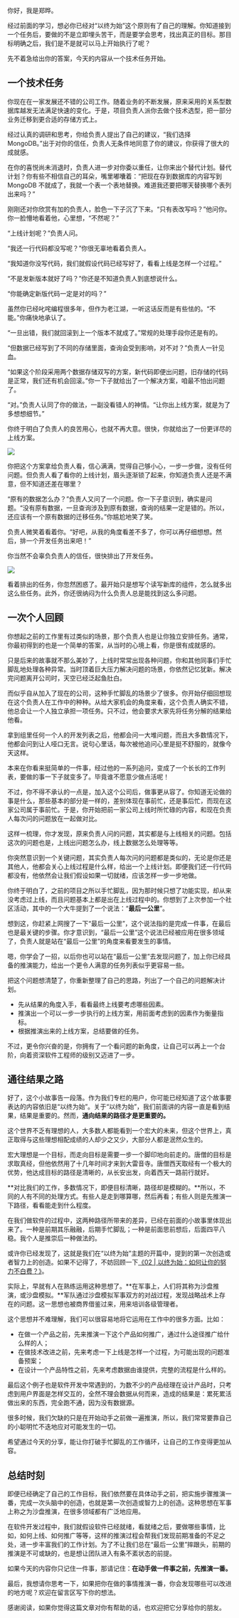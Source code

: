 你好，我是郑晔。

经过前面的学习，想必你已经对“以终为始”这个原则有了自己的理解。你知道接到一个任务后，要做的不是立即埋头苦干，而是要学会思考，找出真正的目标。那目标明确之后，我们是不是就可以马上开始执行了呢？

先不着急给出你的答案，今天的内容从一个技术任务开始。

## 一个技术任务

你现在在一家发展还不错的公司工作。随着业务的不断发展，原来采用的关系型数据库越发无法满足快速的变化。于是，项目负责人派你去做个技术选型，把一部分业务迁移到更合适的存储方式上。

经过认真的调研和思考，你给负责人提出了自己的建议，“我们选择 MongoDB。”出于对你的信任，负责人无条件地同意了你的建议，你获得了很大的成就感。

在你的喜悦尚未消退时，负责人进一步对你委以重任，让你来出个替代计划。替代计划？你有些不相信自己的耳朵，嘴里嘟囔着：“把现在存到数据库的内容写到 MongoDB 不就成了，我就一个表一个表地替换。难道我还要把哪天替换哪个表列出来吗？”

刚刚还对你欣赏有加的负责人，脸色一下子沉了下来。“只有表改写吗？”他问你。你一脸懵地看着他，心里想，“不然呢？”

“上线计划呢？”负责人问。

“我还一行代码都没写呢？”你很无辜地看着负责人。

“我知道你没写代码，我们就假设代码已经写好了，看看上线是怎样一个过程。”

“不是发新版本就好了吗？”你还是不知道负责人到底想说什么。

“你能确定新版代码一定是对的吗？”

虽然你已经叱咤编程很多年，但作为老江湖，一听这话反而是有些怯的。“不能。”你痛快地承认了。

“一旦出错，我们就回滚到上一个版本不就成了。”常规的处理手段你还是有的。

“但数据已经写到了不同的存储里面，查询会受到影响，对不对？”负责人一针见血。

“如果这个阶段采用两个数据存储双写的方案，新代码即便出问题，旧存储的代码是正常，我们还有机会回滚。”你一下子就给出了一个解决方案，咱最不怕出问题了。

“对。”负责人认同了你的做法，一副没看错人的神情。“让你出上线方案，就是为了多想想细节。”

你终于明白了负责人的良苦用心，也就不再大意。很快，你就给出了一份更详尽的上线方案。

![](https://learn.lianglianglee.com/%e4%b8%93%e6%a0%8f/10x%e7%a8%8b%e5%ba%8f%e5%91%98%e5%b7%a5%e4%bd%9c%e6%b3%95/assets/98c6c8f5e1de461ca62b2b32c3239364.jpg)

你把这个方案拿给负责人看，信心满满，觉得自己够小心，一步一步做，没有任何问题。但负责人看了看你的上线计划，眉头逐渐锁了起来，你知道负责人还是不满意，但不知道还差在哪里？

“原有的数据怎么办？”负责人又问了一个问题。你一下子意识到，确实是问题。“没有原有数据，一旦查询涉及到原有数据，查询的结果一定是错的。所以，还应该有一个原有数据的迁移任务。”你尴尬地笑了笑。

负责人微笑着看着你。“好吧，从我的角度看差不多了，你可以再仔细想想。然后，排一个开发任务出来吧！”

你当然不会辜负负责人的信任，很快排出了开发任务。

![](https://learn.lianglianglee.com/%e4%b8%93%e6%a0%8f/10x%e7%a8%8b%e5%ba%8f%e5%91%98%e5%b7%a5%e4%bd%9c%e6%b3%95/assets/4ca199607639480dbd8e78233846a6b2.jpg)

看着排出的任务，你忽然困惑了。最开始只是想写个读写新库的组件，怎么就多出这么些任务。此外，你还很纳闷为什么负责人总是能找到这么多问题。

## 一次个人回顾

你想起之前的工作里有过类似的场景，那个负责人也是让你独立安排任务。通常，你最初得到的也是一个简单的答案，从当时的心境上看，你是很有成就感的。

只是后来的故事就不那么美妙了，上线时常常出现各种问题，你和其他同事们手忙脚乱地处理各种异常。当时顶着巨大压力解决问题的场景，你依然记忆犹新。解决完问题离开公司时，天空已经泛起鱼肚白。

而似乎自从加入了现在的公司，这种手忙脚乱的场景少了很多。你开始仔细回想现在这个负责人在工作中的种种。从给大家机会的角度来看，这个负责人确实不错，他总会让一个人独立承担一项任务。只不过，他会要求大家先将任务分解的结果给他看。

拿到组里任何一个人的开发列表之后，他都会问一大堆问题，而且大多数情况下，他都会问到让人哑口无言。说句心里话，每次被他追问心里是挺不舒服的，就像今天这样。

本来在你看来挺简单的一件事，经过他的一系列追问，变成了一个长长的工作列表，要做的事一下子就变多了。毕竟谁不愿意少做点活呢！

不过，你不得不承认的一点是，加入这个公司后，做事更从容了。你知道无论做的事是什么，那些基本的部分是一样的，差别体现在事前忙，还是事后忙，而现在这家公司属于事前忙。于是，你开始把前一家公司上线时所忙碌的内容，和现在负责人每次问的问题放在一起做对比。

这样一梳理，你才发现，原来负责人问的问题，其实都是与上线相关的问题。包括这次的问题也是，上线出问题怎么办，线上数据怎么处理等等。

你突然意识到一个关键问题，其实负责人每次问的问题都是类似的，无论是你还是其他人，他都会关心上线过程是什么样，给出一个上线计划。即便我们还一行代码都没有，他依然会让我们假设如果一切就绪，应该怎样一步一步地做。

你终于明白了，之前的项目之所以手忙脚乱，因为那时候只想了功能实现，却从来没考虑过上线，而且问题基本上都是出在上线过程中的。你想到了上次参加一个社区活动，其中的一个大牛提到了一个说法：“**最后一公里**”。

想到这，你赶紧上网搜了一下“最后一公里”，这个说法指的是完成一件事，在最后也是最关键的步骤。你才意识到，“最后一公里”这个说法已经被应用在很多领域了，负责人就是站在“最后一公里”的角度来看要发生的事情。

嗯，你学会了一招，以后你也可以站在“最后一公里”去发现问题了，加上你已经具备的推演能力，给出一个更令人满意的任务列表似乎更容易一些。

把这个问题想清楚了，你重新整理了自己的思路，列出了一个自己的问题解决计划。

- 先从结果的角度入手，看看最终上线要考虑哪些因素。
- 推演出一个可以一步一步执行的上线方案，用前面考虑到的因素作为衡量指标。
- 根据推演出来的上线方案，总结要做的任务。

不过，更令你兴奋的是，你拥有了一个看问题的新角度，让自己可以再上一个台阶，向着资深软件工程师的级别又迈进了一步。

## 通往结果之路

好了，这个小故事告一段落。作为我们专栏的用户，你可能已经知道了这个故事要表达的内容依旧是“以终为始”。关于“以终为始”，我们前面讲的内容一直是看到结果，结果是重要的。然而，**通向结果的路径才是更重要的。**

这个世界不乏有理想的人，大多数人都能看到一个宏大的未来，但这个世界上，真正取得与这些理想相配成绩的人却少之又少，大部分人都是泯然众生的。

宏大理想是一个目标，而走向目标是需要一步一个脚印地向前走的。唐僧的目标是求取真经，但他依然用了十几年时间才来到大雷音寺。唐僧西天取经有一个极大的优势，他达成目标的路径是清晰的，从长安出发，向着西天一路前行就好。

**对比我们的工作，多数情况下，即便目标清晰，路径却是模糊的。**所以，不同的人有不同的处理方式。有些人是走到哪算哪，然后再看；有些人则是先推演一下路径，看看能走到什么程度。

在我们做软件的过程中，这两种路径所带来的差异，已经在前面的小故事里体现出来了。一种是前期其乐融融，后期手忙脚乱；一种是前面思前想后，后面四平八稳。我个人是推崇后一种做法的。

或许你已经发现了，这就是我们在“以终为始”主题的开篇中，提到的第一次创造或者智力上的创造。如果不记得了，不妨回顾一下[《02 | 以终为始：如何让你的努力不白费？》](http://time.geekbang.org/column/article/74834)。

实际上，早就有人在熟练运用这种思想了。**在军事上，人们将其称为沙盘推演，或沙盘模拟。**军队通过沙盘模拟军事双方的对战过程，发现战略战术上存在的问题。这一思想也被商界借鉴过来，用来培训各级管理者。

这个思想并不难理解，我们可以很容易地将它运用在工作中的很多方面。比如：

- 在做一个产品之前，先来推演一下这个产品如何推广，通过什么途径推广给什么样的人；
- 在做技术改进之前，先来考虑一下上线是怎样一个过程，为可能出现的问题准备预案；
- 在设计一个产品特性之前，先来考虑数据由谁提供，完整的流程是什么样的。

最后这个例子也是软件开发中常遇到的，为数不少的产品经理在设计产品时，只考虑到用户界面是怎样交互的，全然不理会数据从何而来，造成的结果是：累死累活做出来的东西，完全跑不通，因为没有数据源。

很多时候，我们欠缺的只是在开始动手之前做一遍推演，所以，我们常常要靠自己的小聪明忙不迭地应对可能发生的一切。

希望通过今天的分享，能让你打破手忙脚乱的工作循环，让自己的工作变得更加从容。

## 总结时刻

即便已经确定了自己的工作目标，我们依然要在具体动手之前，把实施步骤推演一番，完成一次头脑中的创造，也就是第一次创造或智力上的创造。这种思想在军事上称之为沙盘推演，在很多领域都有广泛地应用。

在软件开发过程中，我们就假设软件已经就绪，看就绪之后，要做哪些事情，比如，如何上线、如何推广等等，这样的推演过程会帮我们发现前期准备的不足之处，进一步丰富我们的工作计划。为了不让我们总在“最后一公里”摔跟头，前期的推演是不可或缺的，也是想让团队进入有条不紊状态的前提。

如果今天的内容你只记住一件事，那请记住：**在动手做一件事之前，先推演一番。**

最后，我想请你思考一下，如果把你在做的事情推演一番，你会发现哪些可以改进的地方呢？欢迎在留言区写下你的想法。

感谢阅读，如果你觉得这篇文章对你有帮助的话，也欢迎把它分享给你的朋友。